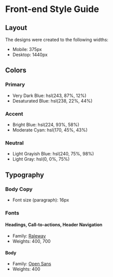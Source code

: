 # Front-end Style Guide

## Layout

The designs were created to the following widths:

-   Mobile: 375px
-   Desktop: 1440px

## Colors

### Primary

-   Very Dark Blue: hsl(243, 87%, 12%)
-   Desaturated Blue: hsl(238, 22%, 44%)

### Accent

-   Bright Blue: hsl(224, 93%, 58%)
-   Moderate Cyan: hsl(170, 45%, 43%)

### Neutral

-   Light Grayish Blue: hsl(240, 75%, 98%)
-   Light Gray: hsl(0, 0%, 75%)

## Typography

### Body Copy

-   Font size (paragraph): 16px

### Fonts

#### Headings, Call-to-actions, Header Navigation

-   Family: [Raleway](https://fonts.google.com/specimen/Raleway)
-   Weights: 400, 700

#### Body

-   Family: [Open Sans](https://fonts.google.com/specimen/Open+Sans)
-   Weights: 400
